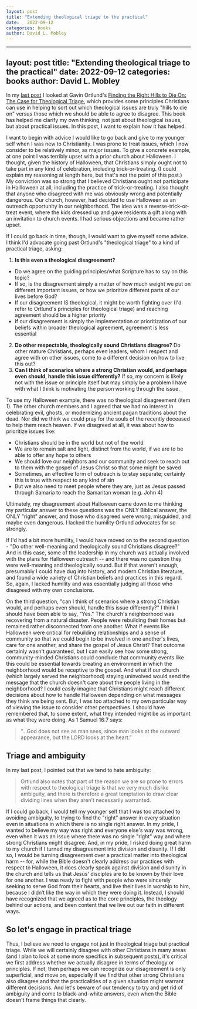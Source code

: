 ```yaml
---
layout: post
title: "Extending theological triage to the practical"
date:   2022-09-12
categories: books
author: David L. Mobley
---
```


---
layout: post
title: "Extending theological triage to the practical"
date:   2022-09-12
categories: books
author: David L. Mobley
---

In my [last post](https://heisfaithful.github.io/books/2022/09/06/ortlund.html) I looked at Gavin Ortlund's [Finding the Right Hills to Die On: The Case for Theological Triage](https://amzn.to/3KZoRA7), which provides some principles Christians can use in helping to sort out which theological issues are truly "hills to die on" versus those which we should be able to agree to disagree. This book has helped me clarify my own thinking, not just about theological issues, but about practical issues. In this post, I want to explain how it has helped.

I want to begin with advice I would like to go back and give to my younger self when I was new to Christianity. I was prone to treat issues, which I now consider to be relatively minor, as major issues. To give a concrete example, at one point I was terribly upset with a prior church about Halloween. I thought, given the history of Halloween, that Christians simply ought not to take part in any kind of celebration, including trick-or-treating. (I could explain my reasoning at length here, but that's not the point of this post.) My conviction was so strong that I believed Christians ought not participate in Hallloween at all, including the practice of trick-or-treating. I also thought that anyone who disagreed with me was obviously wrong and potentially dangerous. Our church, however, had decided to use Halloween as an outreach opportunity in our neighborhood. The idea was a reverse-trick-or-treat event, where the kids dressed up and gave residents a gift along with an invitation to church events. I had serious objections and became rather upset.

If I could go back in time, though, I would want to give myself some advice. I think I'd advocate going past Ortlund's "theological triage" to a kind of practical triage, asking:
1) **Is this even a theological disagreement?**
  - Do we agree on the guiding principles/what Scripture has to say on this topic?
  - If so, is the disagreement simply a matter of how much weight we put on different important issues, or how we prioritize different parts of our lives before God?
  - If our disagreement IS theological, it might be worth fighting over (I'd refer to Ortlund's principles for theological triage) and reaching agreement should be a higher priority
  - If our disagreement is simply the implementation or prioritization of our beliefs within broader theological agreement, agreement is less essential
2) **Do other respectable, theologically sound Christians disagree?** Do other mature Christians, perhaps even leaders, whom I respect and agree with on other issues, come to a different decision on how to live this out?
3) **Can I think of scenarios where a strong Christian would, and perhaps even should, handle this issue differently?** If so, my concern is likely not with the issue or principle itself but may simply be a problem I have with what I think is motivating the person working through the issue.

To use my Halloween example, there was no theological disagreement (item 1). The other church members and I agreed that we had no interest in celebrating evil, ghosts, or modernizing ancient pagan traditions about the dead. Nor did we think we could pray for the souls of the recently deceased to help them reach heaven. If we disagreed at all, it was about how to prioritize issues like:
- Christians should be in the world but not of the world
- We are to remain salt and light, distinct from the world, if we are to be able to offer any hope to others
- We should love our neighbors and our community and seek to reach out to them with the gospel of Jesus Christ so that some might be saved
- Sometimes, an effective form of outreach is to stay separate; certainly this is true with respect to any kind of sin
- But we also need to meet people where they are, just as Jesus passed through Samaria to reach the Samaritan woman (e.g. John 4)

Ultimately, my disagreement about Halloween came down to me thinking my particular answer to these questions was the ONLY Biblical answer, the ONLY "right" answer, and those who disagreed were wrong, misguided, and maybe even dangerous. I lacked the humility Ortlund advocates for so strongly.

If I'd had a bit more humility, I would have moved on to the second question - "Do other well-meaning and theologically sound Christians disagree?" And in this case, some of the leadership in my church was actually involved with the plans for Halloween outreach -- and there was no question they were well-meaning and theologically sound. But if that weren't enough, presumably I could have dug into history, and modern Christian literature, and found a wide variety of Christian beliefs and practices in this regard. So, again, I lacked humility and was essentially judging all those who disagreed with my own conclusions.

On the third question, "can I think of scenarios where a strong Christian would, and perhaps even should, handle this issue differently?" I think I should have been able to say, "Yes." The church's neighborhood was recovering from a natural disaster. People were rebuilding their homes but remained rather disconnected from one another. What if events like Halloween were critical for rebuilding relationships and a sense of community so that we could begin to be involved in one another's lives, care for one another, and share the gospel of Jesus Christ? That outcome certainly wasn't guaranteed, but I can easily see how some strong, community-minded Christians could conclude that community events like this could be essential towards creating an environment in which  the neighborhood would be receptive to the gospel. And what if our church (which largely served the neighborhood) staying uninvolved would send the message that the church doesn't care about the people living in the neighborhood? I could easily imagine that Christians might reach different decisions about how to handle Halloween depending on what messages they think are being sent. But, I was too attached to my own particular way of viewing the issue to consider other perspectives. I should have remembered that, to some extent, what they intended might be as important as what they were doing. As 1 Samuel 16:7 says:
> “...God does not see as man sees, since man looks at the outward appearance, but the LORD looks at the heart.”

## Triage and ambiguity

In my last post, I pointed out that we tend to hate ambiguity:
> Ortlund also notes that part of the reason we are so prone to errors with respect to theological triage is that we very much dislike ambiguity, and there is therefore a great temptation to draw clear dividing lines when they aren’t necessarily warranted.

If I could go back, I would tell my younger self that I was too attached to avoiding ambiguity,  to trying to find the "right" answer in every situation  even in situations in which there is no single right answer. In my pride, I  wanted to believe my way was right and everyone else's way was wrong, even when it was an issue where there was no single "right" way and where strong Christians might disagree. And, in my pride, I risked doing great harm to my church if I turned my disagreement into division and disunity. If I did so, I would be turning disagreement over a practical matter into theological harm -- for, while the Bible doesn't clearly address our practices with respect to Halloween, it does clearly speak against division and disunity in the church and tells us that Jesus' disciples are to be known by their love for one another. I was ready to fight with people who were sincerely seeking to serve God from their hearts, and live their lives in worship to him, because I didn’t like the way in which they were doing it. Instead, I should have recognized that we agreed as to the core principles, the theology behind our actions, and been content that we live out our faith in different ways.

## So let's engage in practical triage

Thus, I believe we need to engage not just in theological triage but practical triage. While we will certainly disagree with other Christians in many areas (and I plan to look at some more specifics in subsequent posts), it's critical we first address whether we actually disagree in terms of theology or principles. If not, then perhaps we can recognize our disagreement is only superficial, and move on, especially if we find that other strong Christians also disagree and that the practicalities of a given situation might warrant different decisions. And let's beware of our tendency to try and get rid of ambiguity and come to black-and-white answers, even when the Bible doesn't frame things that clearly.
